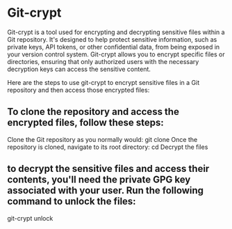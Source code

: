 # Git-crypt
Git-crypt is a tool used for encrypting and decrypting sensitive files within a Git repository. It's designed to help protect sensitive information, such as private keys, API tokens, or other confidential data, from being exposed in your version control system. Git-crypt allows you to encrypt specific files or directories, ensuring that only authorized users with the necessary decryption keys can access the sensitive content.

Here are the steps to use git-crypt to encrypt sensitive files in a Git repository and then access those encrypted files:
## To clone the repository and access the encrypted files, follow these steps:
Clone the Git repository as you normally would:
git clone <repository-url>
Once the repository is cloned, navigate to its root directory:
cd <repository-directory>
Decrypt the files
## to decrypt the sensitive files and access their contents, you'll need the private GPG key associated with your user. Run the following command to unlock the files:
git-crypt unlock
